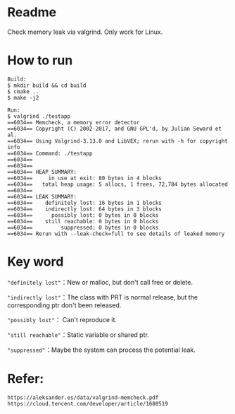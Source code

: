 # Readme
Check memory leak via valgrind. Only work for Linux.

# How to run

    Build:
    $ mkdir build && cd build
    $ cmake ..
    $ make -j2

    Run:
    $ valgrind ./testapp
    ==6034== Memcheck, a memory error detector
    ==6034== Copyright (C) 2002-2017, and GNU GPL'd, by Julian Seward et al.
    ==6034== Using Valgrind-3.13.0 and LibVEX; rerun with -h for copyright info
    ==6034== Command: ./testapp
    ==6034==
    ==6034==
    ==6034== HEAP SUMMARY:
    ==6034==     in use at exit: 80 bytes in 4 blocks
    ==6034==   total heap usage: 5 allocs, 1 frees, 72,784 bytes allocated
    ==6034==
    ==6034== LEAK SUMMARY:
    ==6034==    definitely lost: 16 bytes in 1 blocks
    ==6034==    indirectly lost: 64 bytes in 3 blocks
    ==6034==      possibly lost: 0 bytes in 0 blocks
    ==6034==    still reachable: 0 bytes in 0 blocks
    ==6034==         suppressed: 0 bytes in 0 blocks
    ==6034== Rerun with --leak-check=full to see details of leaked memory

# Key word

``"definitely lost"``：New or malloc, but don't call free or delete. 

``"indirectly lost"``：The class with PRT is normal release, but the corresponding ptr don't been released.

``"possibly lost"``： Can't reproduce it.

``"still reachable"``：Static variable or shared ptr.

``"suppressed"``：Maybe the system can process the potential leak.


# Refer:

    https://aleksander.es/data/valgrind-memcheck.pdf
    https://cloud.tencent.com/developer/article/1680519
